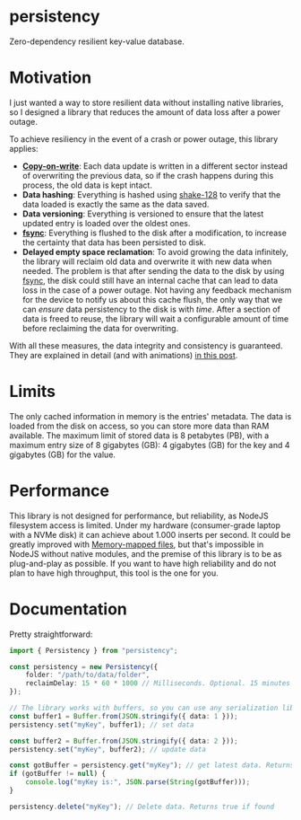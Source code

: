 # persistency
Zero-dependency resilient key-value database.

# Motivation
I just wanted a way to store resilient data without installing native libraries, so I designed a library that reduces the amount of data loss after a power outage.

To achieve resiliency in the event of a crash or power outage, this library applies:
- **[Copy-on-write](https://en.wikipedia.org/wiki/Copy-on-write)**: Each data update is written in a different sector instead of overwriting the previous data, so if the crash happens during this process, the old data is kept intact.
- **Data hashing**: Everything is hashed using [shake-128](https://en.wikipedia.org/wiki/SHA-3) to verify that the data loaded is exactly the same as the data saved.
- **Data versioning**: Everything is versioned to ensure that the latest updated entry is loaded over the oldest ones.
- **[fsync](https://man7.org/linux/man-pages/man2/fsync.2.html)**: Everything is flushed to the disk after a modification, to increase the certainty that data has been persisted to disk.
- **Delayed empty space reclamation**: To avoid growing the data infinitely, the library will reclaim old data and overwrite it with new data when needed. The problem is that after sending the data to the disk by using [fsync](https://man7.org/linux/man-pages/man2/fsync.2.html), the disk could still have an internal cache that can lead to data loss in the case of a power outage. Not having any feedback mechanism for the device to notify us about this cache flush, the only way that we can *ensure* data persistency to the disk is with *time*. After a section of data is freed to reuse, the library will wait a configurable amount of time before reclaiming the data for overwriting.

With all these measures, the data integrity and consistency is guaranteed. They are explained in detail (and with animations) [in this post](https://medium.com/@Llorx/this-one-flaw-could-destroy-your-data-an-analysis-on-resilient-data-persistence-node-js-cd33d8835346).

# Limits

The only cached information in memory is the entries' metadata. The data is loaded from the disk on access, so you can store more data than RAM available. The maximum limit of stored data is 8 petabytes (PB), with a maximum entry size of 8 gigabytes (GB): 4 gigabytes (GB) for the key and 4 gigabytes (GB) for the value.

# Performance

This library is not designed for performance, but reliability, as NodeJS filesystem access is limited. Under my hardware (consumer-grade laptop with a NVMe disk) it can achieve about 1.000 inserts per second. It could be greatly improved with [Memory-mapped files](https://en.wikipedia.org/wiki/Memory-mapped_file), but that's impossible in NodeJS without native modules, and the premise of this library is to be as plug-and-play as possible. If you want to have high reliability and do not plan to have high throughput, this tool is the one for you.

# Documentation
Pretty straightforward:
```typescript
import { Persistency } from "persistency";

const persistency = new Persistency({
    folder: "/path/to/data/folder",
    reclaimDelay: 15 * 60 * 1000 // Milliseconds. Optional. 15 minutes by default. Set to 0 or negative to reclaim instantly.
});

// The library works with buffers, so you can use any serialization library, like pacopack
const buffer1 = Buffer.from(JSON.stringify({ data: 1 }));
persistency.set("myKey", buffer1); // set data

const buffer2 = Buffer.from(JSON.stringify({ data: 2 }));
persistency.set("myKey", buffer2); // update data

const gotBuffer = persistency.get("myKey"); // get latest data. Returns null if no data is found
if (gotBuffer != null) {
    console.log("myKey is:", JSON.parse(String(gotBuffer)));
}

persistency.delete("myKey"); // Delete data. Returns true if found
```